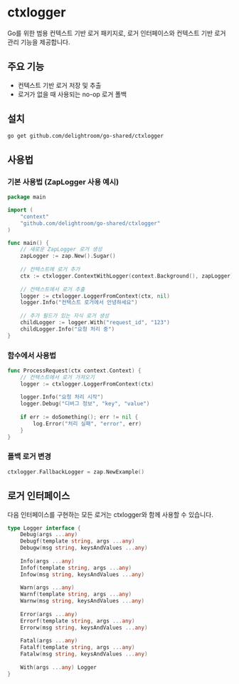 # ctxlogger

Go를 위한 범용 컨텍스트 기반 로거 패키지로, 로거 인터페이스와 컨텍스트 기반 로거 관리 기능을 제공합니다.

## 주요 기능

- 컨텍스트 기반 로거 저장 및 추출
- 로거가 없을 때 사용되는 no-op 로거 폴백

## 설치

```bash
go get github.com/delightroom/go-shared/ctxlogger
```

## 사용법

### 기본 사용법 (ZapLogger 사용 예시)

```go
package main

import (
    "context"
    "github.com/delightroom/go-shared/ctxlogger"
)

func main() {
    // 새로운 ZapLogger 로거 생성
    zapLogger := zap.New().Sugar()
    
    // 컨텍스트에 로거 추가
    ctx := ctxlogger.ContextWithLogger(context.Background(), zapLogger)
    
    // 컨텍스트에서 로거 추출
    logger := ctxlogger.LoggerFromContext(ctx, nil)
    logger.Info("컨텍스트 로거에서 안녕하세요")
    
    // 추가 필드가 있는 자식 로거 생성
    childLogger := logger.With("request_id", "123")
    childLogger.Info("요청 처리 중")
}
```

### 함수에서 사용법

```go
func ProcessRequest(ctx context.Context) {
    // 컨텍스트에서 로거 가져오기
    logger := ctxlogger.LoggerFromContext(ctx)
    
    logger.Info("요청 처리 시작")
    logger.Debug("디버그 정보", "key", "value")
    
    if err := doSomething(); err != nil {
        log.Error("처리 실패", "error", err)
    }
}
```

### 폴백 로거 변경

```go
ctxlogger.FallbackLogger = zap.NewExample()
```

## 로거 인터페이스

다음 인터페이스를 구현하는 모든 로거는 ctxlogger와 함께 사용할 수 있습니다.

```go
type Logger interface {
    Debug(args ...any)
    Debugf(template string, args ...any)
    Debugw(msg string, keysAndValues ...any)
    
    Info(args ...any)
    Infof(template string, args ...any)
    Infow(msg string, keysAndValues ...any)
    
    Warn(args ...any)
    Warnf(template string, args ...any)
    Warnw(msg string, keysAndValues ...any)
    
    Error(args ...any)
    Errorf(template string, args ...any)
    Errorw(msg string, keysAndValues ...any)
    
    Fatal(args ...any)
    Fatalf(template string, args ...any)
    Fatalw(msg string, keysAndValues ...any)
    
    With(args ...any) Logger
}
```